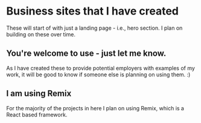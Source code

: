 # Business sites that I have created
These will start of with just a landing page - i.e., hero section.  I plan on building on these over time.

## You're welcome to use - just let me know.
As I have created these to provide potential employers with examples of my work, it will be good to know if someone else is planning on using them. :)

## I am using Remix
For the majority of the projects in here I plan on using Remix, which is a React based framework.
